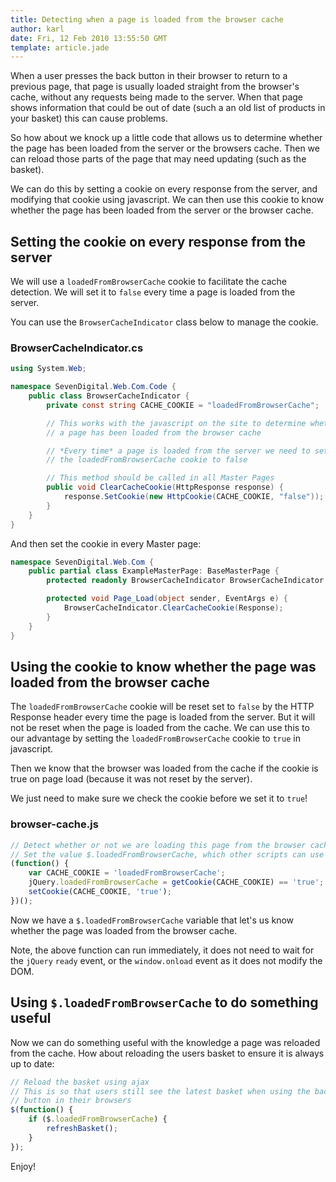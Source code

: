 ```yaml
---
title: Detecting when a page is loaded from the browser cache
author: karl
date: Fri, 12 Feb 2010 13:55:50 GMT
template: article.jade
---
```


When a user presses the back button in their browser to return to a previous page, that page is usually loaded straight from the browser's cache, without any requests being made to the server. When that page shows information that could be out of date (such a an old list of products in your basket) this can cause problems.

So how about we knock up a little code that allows us to determine whether the page has been loaded from the server or the browsers cache. Then we can reload those parts of the page that may need updating (such as the basket).

We can do this by setting a cookie on every response from the server, and modifying that cookie using javascript. We can then use this cookie to know whether the page has been loaded from the server or the browser cache.

## Setting the cookie on every response from the server

We will use a `loadedFromBrowserCache` cookie to facilitate the cache detection. We will set it to `false` every time a page is loaded from the server.

You can use the `BrowserCacheIndicator` class below to manage the cookie.

### BrowserCacheIndicator.cs
```csharp
using System.Web;

namespace SevenDigital.Web.Com.Code {
	public class BrowserCacheIndicator {
		private const string CACHE_COOKIE = "loadedFromBrowserCache";

		// This works with the javascript on the site to determine whether
		// a page has been loaded from the browser cache

		// *Every time* a page is loaded from the server we need to set
		// the loadedFromBrowserCache cookie to false

		// This method should be called in all Master Pages
		public void ClearCacheCookie(HttpResponse response) {
			response.SetCookie(new HttpCookie(CACHE_COOKIE, "false"));
		}
	}
}
```

And then set the cookie in every Master page:

```csharp
namespace SevenDigital.Web.Com {
	public partial class ExampleMasterPage: BaseMasterPage {
		protected readonly BrowserCacheIndicator BrowserCacheIndicator = new BrowserCacheIndicator();

		protected void Page_Load(object sender, EventArgs e) {
			BrowserCacheIndicator.ClearCacheCookie(Response);
		}
	}
}
```

## Using the cookie to know whether the page was loaded from the browser cache

The `loadedFromBrowserCache` cookie will be reset set to `false` by the HTTP Response header every time the page is loaded from the server. But it will not be reset when the page is loaded from the cache. We can use this to our advantage by setting the `loadedFromBrowserCache` cookie to `true` in javascript.

Then we know that the browser was loaded from the cache if the cookie is true on page load (because it was not reset by the server).

We just need to make sure we check the cookie before we set it to `true`!

### browser-cache.js
```javascript
// Detect whether or not we are loading this page from the browser cache
// Set the value $.loadedFromBrowserCache, which other scripts can use
(function() {
	var CACHE_COOKIE = 'loadedFromBrowserCache';
	jQuery.loadedFromBrowserCache = getCookie(CACHE_COOKIE) == 'true';
	setCookie(CACHE_COOKIE, 'true');
})();
```

Now we have a `$.loadedFromBrowserCache` variable that let's us know whether the page was loaded from the browser cache.

Note, the above function can run immediately, it does not need to wait for the `jQuery` `ready` event, or the `window.onload` event as it does not modify the DOM.

## Using `$.loadedFromBrowserCache` to do something useful

Now we can do something useful with the knowledge a page was reloaded from the cache. How about reloading the users basket to ensure it is always up to date:

```javascript
// Reload the basket using ajax
// This is so that users still see the latest basket when using the back
// button in their browsers
$(function() {
	if ($.loadedFromBrowserCache) {
		refreshBasket();
	}
});
```

Enjoy!
